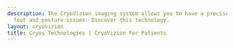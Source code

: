 ```yaml
---
description: The CryoVizion imaging system allows you to have a precise image of your
  foot and posture issues. Discover this technology.
layout: cryovizion
title: Cryos Technologies | CryoVizion For Patients
---
```


